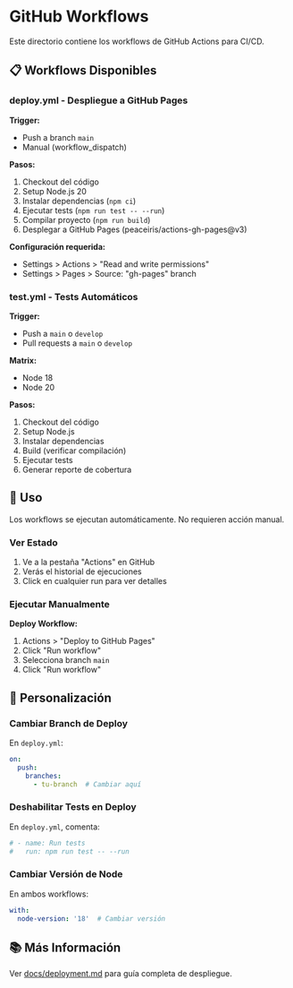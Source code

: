 # GitHub Workflows

Este directorio contiene los workflows de GitHub Actions para CI/CD.

## 📋 Workflows Disponibles

### deploy.yml - Despliegue a GitHub Pages

**Trigger:**
- Push a branch `main`
- Manual (workflow_dispatch)

**Pasos:**
1. Checkout del código
2. Setup Node.js 20
3. Instalar dependencias (`npm ci`)
4. Ejecutar tests (`npm run test -- --run`)
5. Compilar proyecto (`npm run build`)
6. Desplegar a GitHub Pages (peaceiris/actions-gh-pages@v3)

**Configuración requerida:**
- Settings > Actions > "Read and write permissions"
- Settings > Pages > Source: "gh-pages" branch

### test.yml - Tests Automáticos

**Trigger:**
- Push a `main` o `develop`
- Pull requests a `main` o `develop`

**Matrix:**
- Node 18
- Node 20

**Pasos:**
1. Checkout del código
2. Setup Node.js
3. Instalar dependencias
4. Build (verificar compilación)
5. Ejecutar tests
6. Generar reporte de cobertura

## 🚀 Uso

Los workflows se ejecutan automáticamente. No requieren acción manual.

### Ver Estado

1. Ve a la pestaña "Actions" en GitHub
2. Verás el historial de ejecuciones
3. Click en cualquier run para ver detalles

### Ejecutar Manualmente

**Deploy Workflow:**
1. Actions > "Deploy to GitHub Pages"
2. Click "Run workflow"
3. Selecciona branch `main`
4. Click "Run workflow"

## 🔧 Personalización

### Cambiar Branch de Deploy

En `deploy.yml`:
```yaml
on:
  push:
    branches:
      - tu-branch  # Cambiar aquí
```

### Deshabilitar Tests en Deploy

En `deploy.yml`, comenta:
```yaml
# - name: Run tests
#   run: npm run test -- --run
```

### Cambiar Versión de Node

En ambos workflows:
```yaml
with:
  node-version: '18'  # Cambiar versión
```

## 📚 Más Información

Ver [docs/deployment.md](../docs/deployment.md) para guía completa de despliegue.

